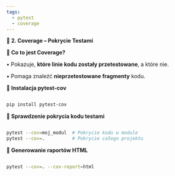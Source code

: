 ```yaml
---
tags:
  - pytest
  - coverage
---
```


**📝 2. Coverage – Pokrycie Testami**

  

**🔹 Co to jest Coverage?**

• Pokazuje, **które linie kodu zostały przetestowane**, a które nie.

• Pomaga znaleźć **nieprzetestowane fragmenty** kodu.

  

**🔹 Instalacja pytest-cov**

```sh

pip install pytest-cov

```

**🔹 Sprawdzenie pokrycia kodu testami**

```sh

pytest --cov=moj_modul  # Pokrycie kodu w module
pytest --cov=.          # Pokrycie całego projektu

```

**🔹 Generowanie raportów HTML**

```sh

pytest --cov=. --cov-report=html

```
